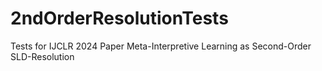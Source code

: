 # 2ndOrderResolutionTests
Tests for IJCLR 2024 Paper Meta-Interpretive Learning as Second-Order SLD-Resolution

